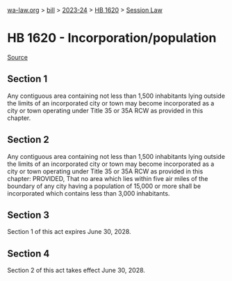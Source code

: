 [wa-law.org](/) > [bill](/bill/) > [2023-24](/bill/2023-24/) > [HB 1620](/bill/2023-24/hb/1620/) > [Session Law](/bill/2023-24/hb/1620/S.SL/)

# HB 1620 - Incorporation/population

[Source](http://lawfilesext.leg.wa.gov/biennium/2023-24/Pdf/Bills/Session%20Laws/House/1620-S.SL.pdf)

## Section 1
Any contiguous area containing not less than 1,500 inhabitants lying outside the limits of an incorporated city or town may become incorporated as a city or town operating under Title 35 or 35A RCW as provided in this chapter.

## Section 2
Any contiguous area containing not less than 1,500 inhabitants lying outside the limits of an incorporated city or town may become incorporated as a city or town operating under Title 35 or 35A RCW as provided in this chapter: PROVIDED, That no area which lies within five air miles of the boundary of any city having a population of 15,000 or more shall be incorporated which contains less than 3,000 inhabitants.

## Section 3
Section 1 of this act expires June 30, 2028.

## Section 4
Section 2 of this act takes effect June 30, 2028.
